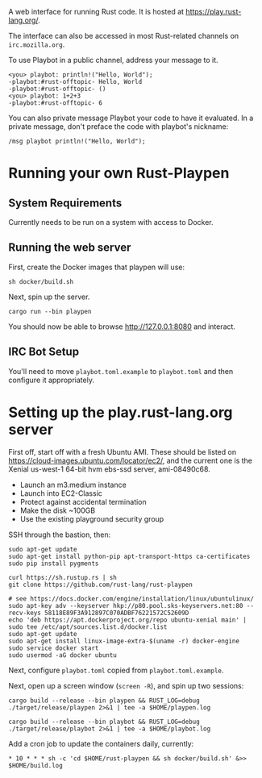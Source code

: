 A web interface for running Rust code. It is hosted at
<https://play.rust-lang.org/>.

The interface can also be accessed in most Rust-related channels on
`irc.mozilla.org`.

To use Playbot in a public channel, address your message to it.

    <you> playbot: println!("Hello, World");
    -playbot:#rust-offtopic- Hello, World
    -playbot:#rust-offtopic- ()
    <you> playbot: 1+2+3
    -playbot:#rust-offtopic- 6

You can also private message Playbot your code to have it evaluated. In a
private message, don't preface the code with playbot's nickname:

    /msg playbot println!("Hello, World");

# Running your own Rust-Playpen

## System Requirements

Currently needs to be run on a system with access to Docker.

## Running the web server

First, create the Docker images that playpen will use:

```
sh docker/build.sh
```

Next, spin up the server.

```
cargo run --bin playpen
```

You should now be able to browse http://127.0.0.1:8080 and interact.

## IRC Bot Setup

You'll need to move `playbot.toml.example` to `playbot.toml` and then configure
it appropriately.

# Setting up the play.rust-lang.org server

First off, start off with a fresh Ubuntu AMI. These should be listed on
https://cloud-images.ubuntu.com/locator/ec2/, and the current one is the Xenial
us-west-1 64-bit hvm ebs-ssd server, ami-08490c68.

* Launch an m3.medium instance
* Launch into EC2-Classic
* Protect against accidental termination
* Make the disk ~100GB
* Use the existing playground security group

SSH through the bastion, then:

```
sudo apt-get update
sudo apt-get install python-pip apt-transport-https ca-certificates
sudo pip install pygments

curl https://sh.rustup.rs | sh
git clone https://github.com/rust-lang/rust-playpen

# see https://docs.docker.com/engine/installation/linux/ubuntulinux/
sudo apt-key adv --keyserver hkp://p80.pool.sks-keyservers.net:80 --recv-keys 58118E89F3A912897C070ADBF76221572C52609D
echo 'deb https://apt.dockerproject.org/repo ubuntu-xenial main' | sudo tee /etc/apt/sources.list.d/docker.list
sudo apt-get update
sudo apt-get install linux-image-extra-$(uname -r) docker-engine
sudo service docker start
sudo usermod -aG docker ubuntu
```

Next, configure `playbot.toml` copied from `playbot.toml.example`.

Next, open up a screen window (`screen -R`), and spin up two sessions:

```
cargo build --release --bin playpen && RUST_LOG=debug ./target/release/playpen 2>&1 | tee -a $HOME/playpen.log
```

```
cargo build --release --bin playbot && RUST_LOG=debug ./target/release/playbot 2>&1 | tee -a $HOME/playbot.log
```

Add a cron job to update the containers daily, currently:

```
* 10 * * * sh -c 'cd $HOME/rust-playpen && sh docker/build.sh' &>> $HOME/build.log
```
